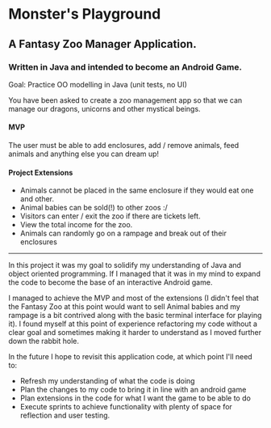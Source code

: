 # Monster's Playground
## A Fantasy Zoo Manager Application.
### Written in Java and intended to become an Android Game.

Goal: Practice OO modelling  in Java (unit tests, no UI)

You have been asked to create a zoo management app so that we can manage our dragons, unicorns and other mystical beings. 

#### MVP

The user must be able to add enclosures, add / remove animals, feed animals and anything else you can dream up!

#### Project Extensions
 
* Animals cannot be placed in the same enclosure if they would eat one and other. 
* Animal babies can be sold(!) to other zoos :/
* Visitors can enter / exit the zoo if there are tickets left. 
* View the total income for the zoo.
* Animals can randomly go on a rampage and break out of their enclosures

------------------------------------------------------------------------------------------------------------------ 

In this project it was my goal to solidify my understanding of Java and object oriented programming. If I managed that
it was in my mind to expand the code to become the base of an interactive Android game.

I managed to achieve the MVP and most of the extensions (I didn't feel that the Fantasy Zoo at this point would want to sell
Animal babies and my rampage is a bit contrived along with the basic terminal interface for playing it). I found myself at this point of experience refactoring my code without a clear goal and sometimes making it harder to understand as I moved further down the rabbit hole.

In the future I hope to revisit this application code, at which point I'll need to:
- Refresh my understanding of what the code is doing
- Plan the changes to my code to bring it in line with an android game
- Plan extensions in the code for what I want the game to be able to do
- Execute sprints to achieve functionality with plenty of space for reflection and user testing.
